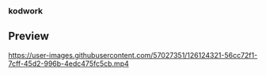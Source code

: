 ### kodwork

## Preview


https://user-images.githubusercontent.com/57027351/126124321-56cc72f1-7cff-45d2-996b-4edc475fc5cb.mp4

